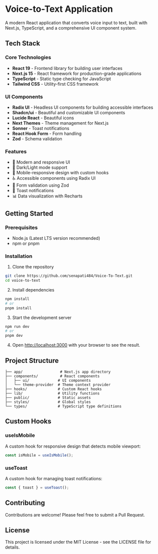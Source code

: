 # Voice-to-Text Application

A modern React application that converts voice input to text, built with Next.js, TypeScript, and a comprehensive UI component system.

## Tech Stack

### Core Technologies

- **React 19** - Frontend library for building user interfaces
- **Next.js 15** - React framework for production-grade applications
- **TypeScript** - Static type checking for JavaScript
- **Tailwind CSS** - Utility-first CSS framework

### UI Components

- **Radix UI** - Headless UI components for building accessible interfaces
- **Shadcn/ui** - Beautiful and customizable UI components
- **Lucide React** - Beautiful icons
- **Next Themes** - Theme management for Next.js
- **Sonner** - Toast notifications
- **React Hook Form** - Form handling
- **Zod** - Schema validation

### Features

- 🎨 Modern and responsive UI
- 🌙 Dark/Light mode support
- 📱 Mobile-responsive design with custom hooks
- ♿ Accessible components using Radix UI
- 🎯 Form validation using Zod
- 🔔 Toast notifications
- 📊 Data visualization with Recharts

## Getting Started

### Prerequisites

- Node.js (Latest LTS version recommended)
- npm or pnpm

### Installation

1. Clone the repository

```bash
git clone https://github.com/senapati484/Voice-To-Text.git
cd voice-to-text
```

2. Install dependencies

```bash
npm install
# or
pnpm install
```

3. Start the development server

```bash
npm run dev
# or
pnpm dev
```

4. Open [http://localhost:3000](http://localhost:3000) with your browser to see the result.

## Project Structure

```
├── app/                 # Next.js app directory
├── components/          # React components
│   ├── ui/             # UI components
│   └── theme-provider  # Theme context provider
├── hooks/              # Custom React hooks
├── lib/                # Utility functions
├── public/             # Static assets
├── styles/             # Global styles
└── types/              # TypeScript type definitions
```

## Custom Hooks

### useIsMobile

A custom hook for responsive design that detects mobile viewport:

```typescript
const isMobile = useIsMobile();
```

### useToast

A custom hook for managing toast notifications:

```typescript
const { toast } = useToast();
```

## Contributing

Contributions are welcome! Please feel free to submit a Pull Request.

## License

This project is licensed under the MIT License - see the LICENSE file for details.
